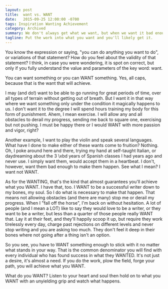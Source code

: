 ```yaml
---
layout: post
title:  want vs. WANT
date:   2015-09-25 12:00:00 -0700
tags: Inspiration Wanting Achievement
category: Archived
summary: We don't always get what we want, but when we want it bad enough, we'll do the work to get it. That's when success is achieved.
tagline: Put the work into what you want and you'll likely get it.
---
```


You know the expression or saying, "you can do anything you want to do", or variations of that statement? How do you feel about the validity of that statement? I think, in case you were wondering, it is spot on correct, but only if you fully understand the value and parameters of the key word: want.

You can want something or you can WANT something. Yes, all caps, because that is the want that will achieve.

I may (and do!) want to be able to go running for great periods of time, over all types of terrain without getting out of breath. But I want it in that way where we want something only under the condition it magically happens to us. I don't want it to the degree I will spend hours training my body for this form of punishment. Ahem, I mean exercise. I will allow any and all obstacles to derail my progress, sending me back to square one, exercising but not pushing. I must be happy there or I would WANT with more passion and vigor, right?

Another example, I want to play the violin and speak several languages. What have I done to make either of these wants come to fruition? Nothing. Oh, I poke around here and there, trying my hand at self-taught Italian, or daydreaming about the 3 \xbd years of Spanish classes I had years ago and never use. I simply want them, would accept them in a heartbeat. I don't, however, want them bad enough to make them happen. See what I mean? I want not WANT.

As for the WANTING, that's the kind that almost guarantees you'll achieve what you WANT. I have that, too. I WANT to be a successful writer down to my bones, my soul. So I do what is necessary to make that happen. That means not allowing obstacles (and there are many) stop me or derail my progress. When I "fall off the horse", I'm back on without hesitation. A lot of people (and I mean a LOT) like to say they would love to be a writer, or they want to be a writer, but less than a quarter of those people really WANT that. Lay it at their feet, and they'll happily scoop it up, but require they work tirelessly every day, charge past rejections on different levels and never stop writing and you are asking too much. They don't feel it deep in their bones where not going after a thing isn't an option.

So you see, you have to WANT something enough to stick with it no matter what stands in your way. That is the common denominator you will find with every individual who has found success in what they WANTED. It's not just a desire, it's almost a need. If you do the work, plow the field, forge your path, you will achieve what you WANT.

What do you WANT? Listen to your heart and soul then hold on to what you WANT with an unyielding grip and watch what happens.